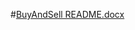 #[BuyAndSell README.docx](https://github.com/lozevBogdan/Buy8Sell/files/9382136/BuyAndSell.README.docx)

